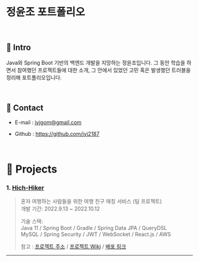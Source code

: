# 정윤조 포트폴리오
<!-- >캐치 프레이즈 -->
</br>

## :pushpin: Intro
  Java와 Spring Boot 기반의 백엔드 개발을 지망하는 정윤조입니다. 
  그 동안 학습을 하면서 참여했던 프로젝트들에 대한 소개, 
  그 안에서 있었던 고민 혹은 발생했던 트러블을 정리해  포트폴리오입니다. 

</br>

## :pushpin: Contact
- E-mail : jyjgom@gmail.com
<!-- - 블로그: https://ryan-han.com -->
- Github : https://github.com/jyj2187

</br>

# :pushpin: Projects
### 1. [Hich-Hiker](https://github.com/jyj2187/hitch_hiker)
>혼자 여행하는 사람들을 위한 여행 친구 매칭 서비스 (팀 프로젝트)  
>개발 기간: 2022.9.13 ~ 2022.10.12  
>  
>기술 스택:  
>Java 11 / Spring Boot / Gradle / Spring Data JPA / QueryDSL  
>MySQL / Spring Security / JWT / WebSocket / React.js / AWS
>
>참고 :
>[프로젝트 주소](https://github.com/jyj2187/hitch_hiker) /
>[프로젝트 Wiki](https://github.com/jyj2187/hitch_hiker/wiki) /
>[배포 링크](https://hitch-hiker.kr/)

---

<!-- ### 2. [두 번째 프로젝트]()
>두 번째 프로젝트 간략 소개  (팀 프로젝트)  
>개발 기간: 2020.7.18 ~ 2020.11.5  
>  
>기술 스택:  
>Java 8 / Spring Boot / Gradle / Spring Data JPA / QueryDSL  
>H2 / MySQL / Spring Security / Jsoup / Vue.js / Element U  
>  
>[프로젝트 상세 설명](https://github.com/Integerous/goQuality) 참고

---

### 3. [세 번째 프로젝트]()
>세 번째 프로젝트 간략 소개  (개인 프로젝트)  
>개발 기간: 2018.1.18 ~ 2018.4.5  
>  
>기술 스택:  
>Java 8 / Spring Boot / Gradle / Spring Data JPA / QueryDSL  
>H2 / MySQL / Spring Security / Jsoup / Vue.js / Element U  
>  
>[프로젝트 상세 설명](https://github.com/Integerous/goQuality) 참고 -->
